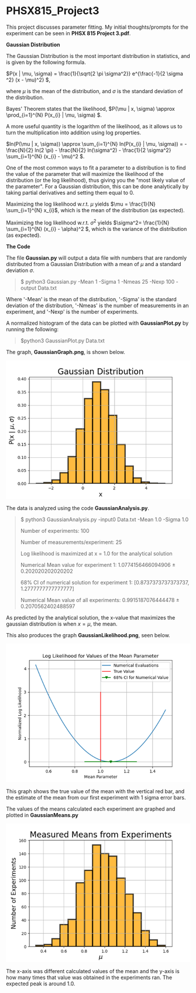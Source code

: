 # PHSX815_Project3

This project discusses parameter fitting. My initial thoughts/prompts for the experiment can be seen in **PHSX 815 Project 3.pdf**.

**Gaussian Distribution**

The Gaussian Distribution is the most important distribution in statistics, and is given by the following formula.

$P(x | \mu, \sigma) = \frac{1}{\sqrt{2 \pi \sigma^2}} e^{\frac{-1}{2 \sigma ^2} (x - \mu)^2} $,

where $\mu$ is the mean of the distribution, and $\sigma$ is the standard deviation of the distribution. 

Bayes' Theorem states that the likelihood, $P(\mu | x, \sigma) \approx \prod_{i=1}^{N} P(x_{i} | \mu, \sigma) $.

A more useful quantity is the logarithm of the likelihood, as it allows us to turn the multiplication into addition using log properties.

$ln(P(\mu | x, \sigma)) \approx \sum_{i=1}^{N} ln(P(x_{i} | \mu, \sigma)) = - \frac{N}{2} ln(2 \pi) - \frac{N}{2} ln(\sigma^2) - \frac{1}{2 \sigma^2} \sum_{i=1}^{N} (x_{i} - \mu)^2 $.

One of the most common ways to fit a parameter to a distribution is to find the value of the parameter that will maximize the likelihood of the distribution (or the log likelihood), thus giving you the "most likely value of the parameter". For a Gaussian distribution, this can be done analytically by taking partial derivatives and setting them equal to 0.

Maximizing the log likelihood w.r.t. $\mu$ yields $\mu = \frac{1}{N} \sum_{i=1}^{N} x_{i}$, which is the mean of the distribution (as expected). 

Maximizing the log likelihood w.r.t. $\sigma^2$ yields $\sigma^2= \frac{1}{N} \sum_{i=1}^{N} (x_{i} - \alpha)^2 $, which is the variance of the distribution (as expected).

**The Code**

The file **Gaussian.py** will output a data file with numbers that are randomly distributed from a Gaussian Distribution with a mean of $\mu$ and a standard deviation $\sigma$. 

>$ python3 Gaussian.py -Mean 1 -Sigma 1 -Nmeas 25 -Nexp 100 -output Data.txt

Where '-Mean' is the mean of the distribution, '-Sigma' is the standard deviation of the distribution, '-Nmeas' is the number of measurements in an experiment, and '-Nexp' is the number of experiments.

A normalized histogram of the data can be plotted with **GaussianPlot.py** by running the following:

> $python3 GaussianPlot.py Data.txt

The graph, **GaussianGraph.png**, is shown below. 

![GaussianGraph.png](https://github.com/DJDdawg/PHSX815_Project3/blob/main/GaussianGraph.png)

The data is analyzed using the code **GaussianAnalysis.py**. 

>$ python3 GaussianAnalysis.py -input0 Data.txt -Mean 1.0 -Sigma 1.0
>
>Number of experiments: 100
>
>Number of measurements/experiment: 25
>
>Log likelihood is maximized at x = 1.0 for the analytical solution
>
>Numerical Mean value for experiment 1: 1.0774156466094906 ± 0.202020202020202
>
>68% CI of numerical solution for experiment 1: [0.8737373737373737, 1.2777777777777777]
>
>Numerical Mean value of all experiments: 0.9915187076444478 ± 0.2070562402488597

As predicted by the analytical solution, the x-value that maximizes the gaussian distribution is when $x = \mu$, the mean. 

This also produces the graph **GaussianLikelihood.png**, seen below. 

![GaussianLikelihood.png](https://github.com/DJDdawg/PHSX815_Project3/blob/main/GaussianLikelihood.png)

This graph shows the true value of the mean with the vertical red bar, and the estimate of the mean from our first experiment with 1 sigma error bars.

The values of the means calculated each experiment are graphed and plotted in **GaussianMeans.py** 

![GaussianMeans.png](https://github.com/DJDdawg/PHSX815_Project3/blob/main/GaussianMeans.png)

The x-axis was different calculated values of the mean and the y-axis is how many times that value was obtained in the experiments ran. The expected peak is around 1.0. 

